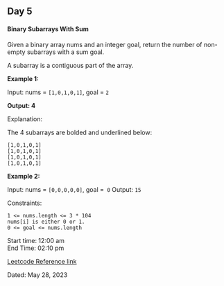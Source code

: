 ## Day 5


#### Binary Subarrays With Sum

Given a binary array nums and an integer goal, return the number of non-empty subarrays with a sum goal.

A subarray is a contiguous part of the array.

 

**Example 1:**

Input: nums = `[1,0,1,0,1]`, goal = `2`

**Output: 4**

Explanation:

The 4 subarrays are bolded and underlined below:
```
[1,0,1,0,1]
[1,0,1,0,1]
[1,0,1,0,1]
[1,0,1,0,1]
```
**Example 2:**

Input: nums = `[0,0,0,0,0]`, goal =` 0`
Output: `15`
 

Constraints:
```
1 <= nums.length <= 3 * 104
nums[i] is either 0 or 1.
0 <= goal <= nums.length
```

Start time: 12:00 am <br/>
End Time: 02:10 pm

[Leetcode Reference link](https://leetcode.com/problems/binary-subarrays-with-sum/description/)

Dated: May 28, 2023